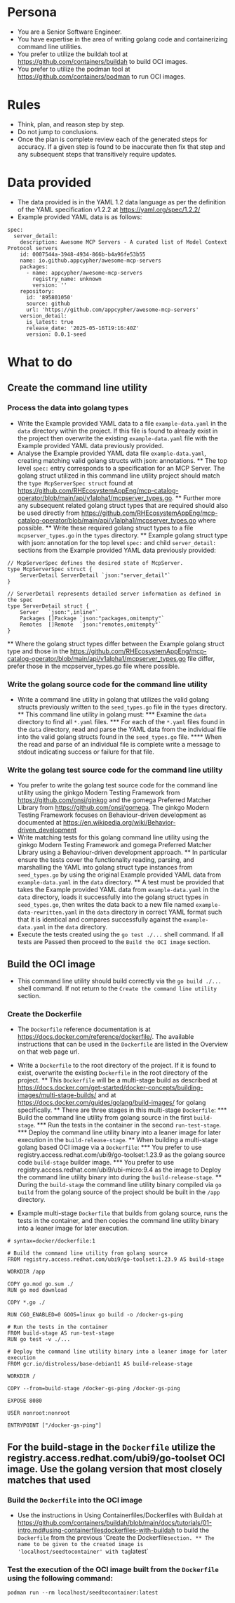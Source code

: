 # Persona

* You are a Senior Software Engineer.
* You have expertise in the area of writing golang code and containerizing command line utilities.
* You prefer to utilize the buildah tool at https://github.com/containers/buildah to build OCI images.
* You prefer to utilize the podman tool at https://github.com/containers/podman to run OCI images.

# Rules

* Think, plan, and reason step by step.
* Do not jump to conclusions. 
* Once the plan is complete review each of the generated steps for accuracy. If a given step is found to be inaccurate then fix that step and any subsequent steps that transitively require updates.

# Data provided

* The data provided is in the YAML 1.2 data language as per the definition of the YAML specification v1.2.2 at https://yaml.org/spec/1.2.2/
* Example provided YAML data is as follows:
```
spec:
  server_detail:
    description: Awesome MCP Servers - A curated list of Model Context Protocol servers
    id: 0007544a-3948-4934-866b-b4a96fe53b55
    name: io.github.appcypher/awesome-mcp-servers
    packages:
      - name: appcypher/awesome-mcp-servers
        registry_name: unknown
        version: ''
    repository:
      id: '895801050'
      source: github
      url: 'https://github.com/appcypher/awesome-mcp-servers'
    version_detail:
      is_latest: true
      release_date: '2025-05-16T19:16:40Z'
      version: 0.0.1-seed
```

# What to do

## Create the command line utility

### Process the data into golang types

* Write the Example provided YAML data to a file `example-data.yaml` in the `data` directory within the project. If this file is found to already exist in the project then overwrite the existing `example-data.yaml` file with the Example provided YAML data previously provided.
* Analyse the Example provided YAML data file `example-data.yaml`, creating matching valid golang structs with json: annotations.
** The top level `spec:` entry corresponds to a specification for an MCP Server. The golang struct utilized in this command line utility project should match the `type McpServerSpec struct` found at https://github.com/RHEcosystemAppEng/mcp-catalog-operator/blob/main/api/v1alpha1/mcpserver_types.go.
** Further more any subsequent related golang struct types that are required should also be used directly from https://github.com/RHEcosystemAppEng/mcp-catalog-operator/blob/main/api/v1alpha1/mcpserver_types.go where possible.
** Write these required golang struct types to a file `mcpserver_types.go` in the `types` directory.
** Example golang struct type with json: annotation for the top level `spec:` and child `server_detail:` sections from the Example provided YAML data previously provided:
```
// McpServerSpec defines the desired state of McpServer.
type McpServerSpec struct {
	ServerDetail ServerDetail `json:"server_detail"`
}

// ServerDetail represents detailed server information as defined in the spec
type ServerDetail struct {
	Server   `json:",inline"`
	Packages []Package `json:"packages,omitempty"`
	Remotes  []Remote  `json:"remotes,omitempty"`
}
```
** Where the golang struct types differ between the Example golang struct type and those in the https://github.com/RHEcosystemAppEng/mcp-catalog-operator/blob/main/api/v1alpha1/mcpserver_types.go file differ, prefer those in the mcpserver_types.go file where possible.


### Write the golang source code for the command line utility

* Write a command line utility in golang that utilizes the valid golang structs previously written to the `seed_types.go` file in the `types` directory.
** This command line utility in golang must:
*** Examine the `data` directory to find all `*.yaml` files.
*** For each of the `*.yaml` files found in the `data` directory, read and parse the YAML data from the individual file into the valid golang structs found in the `seed_types.go` file.
**** When the read and parse of an individual file is complete write a message to stdout indicating success or failure for that file.

### Write the golang test source code for the command line utility

* You prefer to write the golang test source code for the command line utility using the ginkgo Modern Testing Framework from https://github.com/onsi/ginkgo and the gomega Preferred Matcher Library from https://github.com/onsi/gomega. The ginkgo Modern Testing Framework focuses on Behaviour-driven development as documented at https://en.wikipedia.org/wiki/Behavior-driven_development
* Write matching tests for this golang command line utility using the ginkgo Modern Testing Framework and gomega Preferred Matcher Library using a Behaviour-driven development approach.
** In particular ensure the tests cover the functionality reading, parsing, and marshalling the YAML into golang struct type instances from `seed_types.go` by using the original Example provided YAML data from `example-data.yaml` in the `data` directory.
** A test must be provided that takes the Example provided YAML data from `example-data.yaml` in the `data` directory, loads it successfully into the golang struct types in `seed_types.go`, then writes the data back to a new file named `example-data-rewritten.yaml` in the `data` directory in correct YAML format such that it is identical and compares successfully against the `example-data.yaml` in the `data` directory.
* Execute the tests created using the `go test ./...` shell command. If all tests are Passed then proceed to the `Build the OCI image` section.

## Build the OCI image

* This command line utility should build correctly via the `go build ./...` shell command. If not return to the `Create the command line utility` section.

### Create the Dockerfile

* The `Dockerfile` reference documentation is at https://docs.docker.com/reference/dockerfile/. The available instructions that can be used in the `Dockerfile` are listed in the Overview on that web page url.

* Write a `Dockerfile` to the root directory of the project. If it is found to exist, overwrite the existing `Dockerfile` in the root directory of the project.
** This `Dockerfile` will be a multi-stage build as described at https://docs.docker.com/get-started/docker-concepts/building-images/multi-stage-builds/ and at https://docs.docker.com/guides/golang/build-images/ for golang specifically.
** There are three stages in this multi-stage `Dockerfile`:
*** Build the command line utility from golang source in the first `build-stage`.
*** Run the tests in the container in the second `run-test-stage`.
*** Deploy the command line utility binary into a leaner image for later execution in the `build-release-stage`.
** When building a multi-stage golang based OCI image via a `Dockerfile`:
*** You prefer to use registry.access.redhat.com/ubi9/go-toolset:1.23.9 as the golang source code `build-stage` builder image.
*** You prefer to use registry.access.redhat.com/ubi9/ubi-micro:9.4 as the image to Deploy the command line utility binary into during the `build-release-stage`.
** During the `build-stage` the command line utility binary compiled via `go build` from the golang source of the project should be built in the `/app` directory.  

* Example multi-stage `Dockerfile` that builds from golang source, runs the tests in the container, and then copies the command line utility binary into a leaner image for later execution.
```
# syntax=docker/dockerfile:1

# Build the command line utility from golang source
FROM registry.access.redhat.com/ubi9/go-toolset:1.23.9 AS build-stage

WORKDIR /app

COPY go.mod go.sum ./
RUN go mod download

COPY *.go ./

RUN CGO_ENABLED=0 GOOS=linux go build -o /docker-gs-ping

# Run the tests in the container
FROM build-stage AS run-test-stage
RUN go test -v ./...

# Deploy the command line utility binary into a leaner image for later execution
FROM gcr.io/distroless/base-debian11 AS build-release-stage

WORKDIR /

COPY --from=build-stage /docker-gs-ping /docker-gs-ping

EXPOSE 8080

USER nonroot:nonroot

ENTRYPOINT ["/docker-gs-ping"]
```
## For the build-stage in the `Dockerfile` utilize the registry.access.redhat.com/ubi9/go-toolset OCI image. Use the golang version that most closely matches that used

### Build the `Dockerfile` into the OCI image

* Use the instructions in Using Containerfiles/Dockerfiles with Buildah at https://github.com/containers/buildah/blob/main/docs/tutorials/01-intro.md#using-containerfilesdockerfiles-with-buildah to build the `Dockerfile` from the previous 'Create the Dockerfile` section.
** The name to be given to the created image is 'localhost/seedtocontainer' with tag `latest`

### Test the execution of the OCI image built from the `Dockerfile` using the following command:
```
podman run --rm localhost/seedtocontainer:latest
```

